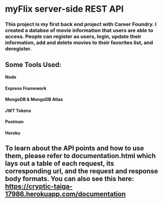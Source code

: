 
# myFlix server-side REST API
 
### This project is my first back end project with Career Foundry. I created a databse of movie information that users are able to access. People can register as users, login, update their information, add and delete movies to their favorites list, and deregister.


## Some Tools Used:

#### Node
#### Express Framework
#### MongoDB & MongoDB Atlas
#### JWT Tokens
#### Postman
#### Heroku


## To learn about the API points and how to use them, please refer to documentation.html which lays out a table of each request, its corresponding url, and the request and response body formats. You can also see this here: https://cryptic-taiga-17986.herokuapp.com/documentation
